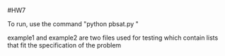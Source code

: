 #HW7

To run, use the command "python pbsat.py <name of input file>"

example1 and example2 are two files used for testing which contain lists that fit the specification of the problem
